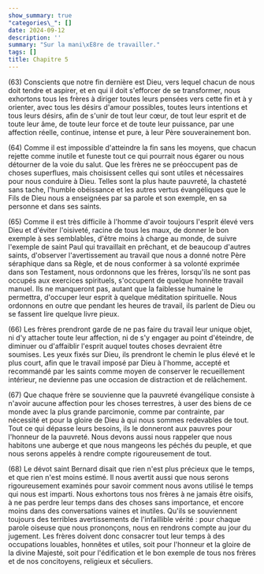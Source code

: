 ```yaml
---
show_summary: true
"categories\_": []
date: 2024-09-12
description: ''
summary: "Sur la mani\xE8re de travailler."
tags: []
title: Chapitre 5
---
```




(63) Conscients que notre fin dernière est Dieu, vers lequel chacun de nous doit tendre et aspirer, et en qui il doit s'efforcer de se transformer, nous exhortons tous les frères à diriger toutes leurs pensées vers cette fin et à y orienter, avec tous les désirs d'amour possibles, toutes leurs intentions et tous leurs désirs, afin de s'unir de tout leur cœur, de tout leur esprit et de toute leur âme, de toute leur force et de toute leur puissance, par une affection réelle, continue, intense et pure, à leur Père souverainement bon.

(64) Comme il est impossible d'atteindre la fin sans les moyens, que chacun rejette comme inutile et funeste tout ce qui pourrait nous égarer ou nous détourner de la voie du salut. Que les frères ne se préoccupent pas de choses superflues, mais choisissent celles qui sont utiles et nécessaires pour nous conduire à Dieu. Telles sont la plus haute pauvreté, la chasteté sans tache, l'humble obéissance et les autres vertus évangéliques que le Fils de Dieu nous a enseignées par sa parole et son exemple, en sa personne et dans ses saints.

 (65) Comme il est très difficile à l'homme d'avoir toujours l'esprit élevé vers Dieu et d'éviter l'oisiveté, racine de tous les maux, de donner le bon exemple à ses semblables, d'être moins à charge au monde, de suivre l'exemple de saint Paul qui travaillait en prêchant, et de beaucoup d'autres saints, d'observer l'avertissement au travail que nous a donné notre Père séraphique dans sa Règle, et de nous conformer à sa volonté exprimée dans son Testament, nous ordonnons que les frères, lorsqu'ils ne sont pas occupés aux exercices spirituels, s'occupent de quelque honnête travail manuel. Ils ne manqueront pas, autant que la faiblesse humaine le permettra, d'occuper leur esprit à quelque méditation spirituelle. Nous ordonnons en outre que pendant les heures de travail, ils parlent de Dieu ou se fassent lire quelque livre pieux. 

(66) Les frères prendront garde de ne pas faire du travail leur unique objet, ni d'y attacher toute leur affection, ni de s'y engager au point d'éteindre, de diminuer ou d'affaiblir l'esprit auquel toutes choses devraient être soumises.  Les yeux fixés sur Dieu, ils prendront le chemin le plus élevé et le plus court, afin que le travail imposé par Dieu à l'homme, accepté et recommandé par les saints comme moyen de conserver le recueillement intérieur, ne devienne pas une occasion de distraction et de relâchement.

(67) Que chaque frère se souvienne que la pauvreté évangélique consiste à n'avoir aucune affection pour les choses terrestres, à user des biens de ce monde avec la plus grande parcimonie, comme par contrainte, par nécessité et pour la gloire de Dieu à qui nous sommes redevables de tout. Tout ce qui dépasse leurs besoins, ils le donneront aux pauvres pour l'honneur de la pauvreté. Nous devons aussi nous rappeler que nous habitons une auberge et que nous mangeons les péchés du peuple, et que nous serons appelés à rendre compte rigoureusement de tout.

(68) Le dévot saint Bernard disait que rien n'est plus précieux que le temps, et que rien n'est moins estimé. Il nous avertit aussi que nous serons rigoureusement examinés pour savoir comment nous avons utilisé le temps qui nous est imparti.  Nous exhortons tous nos frères à ne jamais être oisifs, à ne pas perdre leur temps dans des choses sans importance, et encore moins dans des conversations vaines et inutiles. Qu'ils se souviennent toujours des terribles avertissements de l'infaillible vérité : pour chaque parole oiseuse que nous prononçons, nous en rendrons compte au jour du jugement. Les frères doivent donc consacrer tout leur temps à des occupations louables, honnêtes et utiles, soit pour l'honneur et la gloire de la divine Majesté, soit pour l'édification et le bon exemple de tous nos frères et de nos concitoyens, religieux et séculiers.
